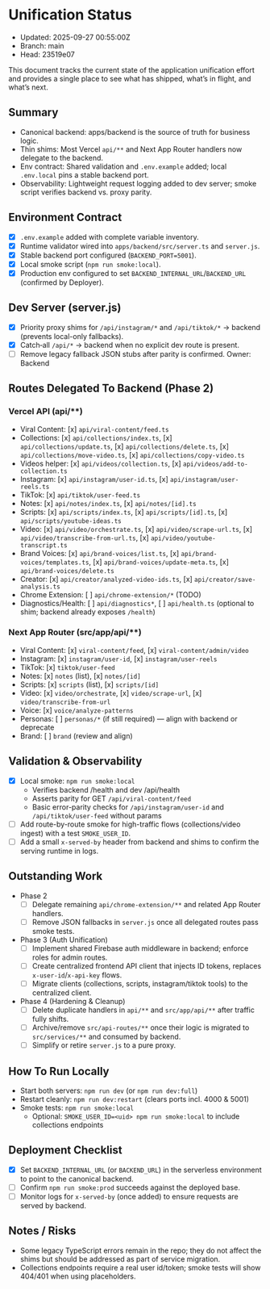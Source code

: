 # Unification Status

- Updated: 2025-09-27 00:55:00Z
- Branch: main
- Head: 23519e07

This document tracks the current state of the application unification effort and provides a single place to see what has shipped, what’s in flight, and what’s next.

## Summary
- Canonical backend: apps/backend is the source of truth for business logic.
- Thin shims: Most Vercel `api/**` and Next App Router handlers now delegate to the backend.
- Env contract: Shared validation and `.env.example` added; local `.env.local` pins a stable backend port.
- Observability: Lightweight request logging added to dev server; smoke script verifies backend vs. proxy parity.

## Environment Contract
- [x] `.env.example` added with complete variable inventory.
- [x] Runtime validator wired into `apps/backend/src/server.ts` and `server.js`.
- [x] Stable backend port configured (`BACKEND_PORT=5001`).
- [x] Local smoke script (`npm run smoke:local`).
- [x] Production env configured to set `BACKEND_INTERNAL_URL`/`BACKEND_URL` (confirmed by Deployer).

## Dev Server (server.js)
- [x] Priority proxy shims for `/api/instagram/*` and `/api/tiktok/*` → backend (prevents local-only fallbacks).
- [x] Catch‑all `/api/*` → backend when no explicit dev route is present.
- [ ] Remove legacy fallback JSON stubs after parity is confirmed. Owner: Backend

## Routes Delegated To Backend (Phase 2)

### Vercel API (api/**)
- Viral Content: [x] `api/viral-content/feed.ts`
- Collections: [x] `api/collections/index.ts`, [x] `api/collections/update.ts`, [x] `api/collections/delete.ts`, [x] `api/collections/move-video.ts`, [x] `api/collections/copy-video.ts`
- Videos helper: [x] `api/videos/collection.ts`, [x] `api/videos/add-to-collection.ts`
- Instagram: [x] `api/instagram/user-id.ts`, [x] `api/instagram/user-reels.ts`
- TikTok: [x] `api/tiktok/user-feed.ts`
- Notes: [x] `api/notes/index.ts`, [x] `api/notes/[id].ts`
- Scripts: [x] `api/scripts/index.ts`, [x] `api/scripts/[id].ts`, [x] `api/scripts/youtube-ideas.ts`
- Video: [x] `api/video/orchestrate.ts`, [x] `api/video/scrape-url.ts`, [x] `api/video/transcribe-from-url.ts`, [x] `api/video/youtube-transcript.ts`
- Brand Voices: [x] `api/brand-voices/list.ts`, [x] `api/brand-voices/templates.ts`, [x] `api/brand-voices/update-meta.ts`, [x] `api/brand-voices/delete.ts`
- Creator: [x] `api/creator/analyzed-video-ids.ts`, [x] `api/creator/save-analysis.ts`
- Chrome Extension: [ ] `api/chrome-extension/*` (TODO)
- Diagnostics/Health: [ ] `api/diagnostics*`, [ ] `api/health.ts` (optional to shim; backend already exposes `/health`)

### Next App Router (src/app/api/**)
- Viral Content: [x] `viral-content/feed`, [x] `viral-content/admin/video`
- Instagram: [x] `instagram/user-id`, [x] `instagram/user-reels`
- TikTok: [x] `tiktok/user-feed`
- Notes: [x] `notes` (list), [x] `notes/[id]`
- Scripts: [x] `scripts` (list), [x] `scripts/[id]`
- Video: [x] `video/orchestrate`, [x] `video/scrape-url`, [x] `video/transcribe-from-url`
- Voice: [x] `voice/analyze-patterns`
- Personas: [ ] `personas/*` (if still required) — align with backend or deprecate
- Brand: [ ] `brand` (review and align)

## Validation & Observability
- [x] Local smoke: `npm run smoke:local`
  - Verifies backend /health and dev /api/health
  - Asserts parity for GET `/api/viral-content/feed`
  - Basic error-parity checks for `/api/instagram/user-id` and `/api/tiktok/user-feed` without params
- [ ] Add route-by-route smoke for high-traffic flows (collections/video ingest) with a test `SMOKE_USER_ID`.
- [ ] Add a small `x-served-by` header from backend and shims to confirm the serving runtime in logs.

## Outstanding Work
- Phase 2
  - [ ] Delegate remaining `api/chrome-extension/**` and related App Router handlers.
  - [ ] Remove JSON fallbacks in `server.js` once all delegated routes pass smoke tests.
- Phase 3 (Auth Unification)
  - [ ] Implement shared Firebase auth middleware in backend; enforce roles for admin routes.
  - [ ] Create centralized frontend API client that injects ID tokens, replaces `x-user-id`/`x-api-key` flows.
  - [ ] Migrate clients (collections, scripts, instagram/tiktok tools) to the centralized client.
- Phase 4 (Hardening & Cleanup)
  - [ ] Delete duplicate handlers in `api/**` and `src/app/api/**` after traffic fully shifts.
  - [ ] Archive/remove `src/api-routes/**` once their logic is migrated to `src/services/**` and consumed by backend.
  - [ ] Simplify or retire `server.js` to a pure proxy.

## How To Run Locally
- Start both servers: `npm run dev` (or `npm run dev:full`)
- Restart cleanly: `npm run dev:restart` (clears ports incl. 4000 & 5001)
- Smoke tests: `npm run smoke:local`
  - Optional: `SMOKE_USER_ID=<uid> npm run smoke:local` to include collections endpoints

## Deployment Checklist
- [x] Set `BACKEND_INTERNAL_URL` (or `BACKEND_URL`) in the serverless environment to point to the canonical backend.
- [ ] Confirm `npm run smoke:prod` succeeds against the deployed base.
- [ ] Monitor logs for `x-served-by` (once added) to ensure requests are served by backend.

## Notes / Risks
- Some legacy TypeScript errors remain in the repo; they do not affect the shims but should be addressed as part of service migration.
- Collections endpoints require a real user id/token; smoke tests will show 404/401 when using placeholders.

